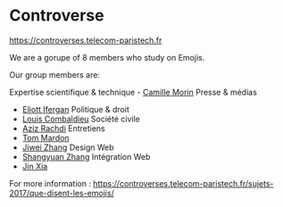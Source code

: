 # Controverse


https://controverses.telecom-paristech.fr

We are a gorupe of 8 members who study on Emojis. 

Our group members are:

Expertise scientifique & technique - [Camille Morin](https://github.com/camcamcamcamcamcam)
Presse & médias
- [Eliott Ifergan](https://github.com/eliottif)
Politique & droit
- [Louis Combaldieu](https://github.com/lcombaldieu)
Société civile
- [Aziz Rachdi](https://github.com/Aziz-Rachdi)
Entretiens
- [Tom Mardon](https://github.com/tmardon)
- [Jiwei Zhang](https://github.com/redtea0)
Design Web
- [Shangyuan Zhang](https://github.com/ShangyuanZ)
Intégration Web
- [Jin Xia](https://github.com/GabrielXia)


For more information : https://controverses.telecom-paristech.fr/sujets-2017/que-disent-les-emojis/
